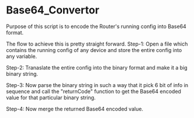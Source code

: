 # Base64_Convertor
Purpose of this script is to encode the Router's running config into Base64 format.

The flow to achieve this is pretty straight forward.
Step-1:
Open a file which contains the running config of any device and store the entire config into any variable.

Step-2:
Tranaslate the entire config into the binary format and make it a big binary string.

Step-3:
Now parse the binary string in such a way that it pick 6 bit of info in sequence and call the "returnCode" function to get the Base64 encoded value for that particular binary string.

Step-4:
Now merge the returned Base64 encoded value.
